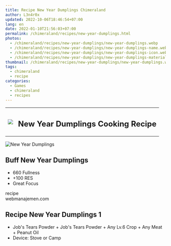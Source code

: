 ```yaml
---
title: Recipe New Year Dumplings Chimeraland
author: L3n4r0x
updated: 2022-10-06T18:46:54+07:00
lang: en
date: 2022-01-10T21:56:03+07:00
permalink: /chimeraland/recipes/new-year-dumplings.html
photos:
  - /chimeraland/recipes/new-year-dumplings/new-year-dumplings.webp
  - /chimeraland/recipes/new-year-dumplings/new-year-dumplings-name.webp
  - /chimeraland/recipes/new-year-dumplings/new-year-dumplings-icon.webp
  - /chimeraland/recipes/new-year-dumplings/new-year-dumplings-material.webp
thumbnail: /chimeraland/recipes/new-year-dumplings/new-year-dumplings.webp
tags:
  - chimeraland
  - recipe
categories:
  - Games
  - chimeraland
  - recipes
---
```


<section id="bootstrap-wrapper">
  <link
    rel="stylesheet"
    href="https://rawcdn.githack.com/dimaslanjaka/Web-Manajemen/870a349/css/bootstrap-5-3-0-alpha3-wrapper.css"
  />
  <div class="row mb-2">
    <div class="col-md-12 mb-2">
      <table class="table" id="post-info">
        <tbody>
          <tr>
            <td>
              <img
                class="d-inline-block me-2"
                src="/chimeraland/recipes/new-year-dumplings/new-year-dumplings-icon.webp"
                width="auto"
                height="auto"
              />
            </td>
            <td><h1 class="fs-5">New Year Dumplings Cooking Recipe</h1></td>
          </tr>
        </tbody>
      </table>
    </div>
  </div>
  <div class="card mb-2 bg-dark text-light">
    <div class="row g-0">
      <div class="col-sm-4 position-relative mb-2">
        <img
          src="/chimeraland/recipes/new-year-dumplings/new-year-dumplings-material.webp"
          class="card-img fit-cover w-100 h-100"
          alt="New Year Dumplings"
          data-fancybox="true"
        />
      </div>
      <div class="col-sm-8 mb-2">
        <div class="card-body">
          <h2 class="card-title fs-5">Buff New Year Dumplings</h2>
          <div class="card-text">
            <ul>
              <li>660 Fullness</li>
              <li>+100 RES</li>
              <li>Great Focus</li>
            </ul>
          </div>
          <span class="badge rounded-pill">recipe</span>
        </div>
        <div class="card-footer text-end text-muted">webmanajemen.com</div>
      </div>
    </div>
  </div>
  <div class="row mb-2">
    <div class="col-12 col-lg-6 recipe-item mb-2">
      <div class="card bg-dark text-light">
        <div class="card-body">
          <h2 class="card-title fs-5">Recipe New Year Dumplings 1</h2>
          <div class="card-text">
            <ul>
              <li>
                Job&#x27;s Tears Powder<span> + </span>Job&#x27;s Tears
                Powder<span> + </span>Any Lv.6 Crop<span> + </span>Any Meat<span>
                  + </span
                >Peanut Oil
              </li>
              <li>Device: Stove or Camp</li>
            </ul>
          </div>
        </div>
      </div>
    </div>
  </div>
</section>